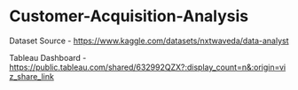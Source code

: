 # Customer-Acquisition-Analysis
Dataset Source - 
https://www.kaggle.com/datasets/nxtwaveda/data-analyst


Tableau Dashboard - 
https://public.tableau.com/shared/632992QZX?:display_count=n&:origin=viz_share_link
